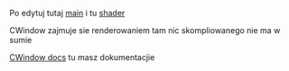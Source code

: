 
Po edytuj tutaj
[main](https://github.com/LamaInPijamas/analiza_matematyczna_2/blob/main/Lab2/Main.cpp)
i tu
[shader](https://github.com/LamaInPijamas/analiza_matematyczna_2/blob/main/Lab2/Mandelbrot.h)

CWindow zajmuje sie renderowaniem tam nic skompliowanego nie ma w sumie

[CWindow docs](https://github.com/Daynlight/CWindow)
tu masz dokumentacjie




